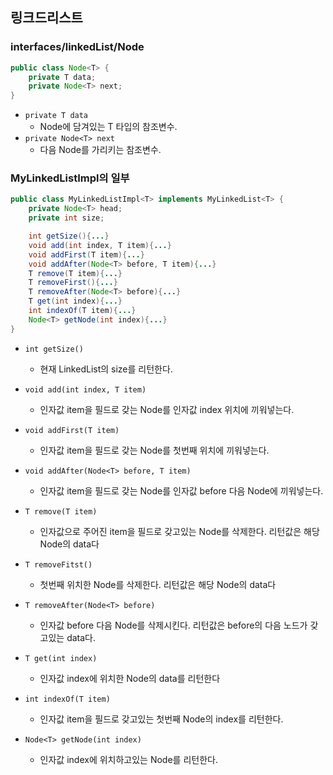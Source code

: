 ## 링크드리스트

### interfaces/linkedList/Node
````java
public class Node<T> {
    private T data; 
    private Node<T> next;
}
````
- `private T data` 
  - Node에 담겨있는 T 타입의 참조변수. 
- `private Node<T> next`
  - 다음 Node를 가리키는 참조변수.
  
### MyLinkedListImpl의 일부
`````java
public class MyLinkedListImpl<T> implements MyLinkedList<T> {
    private Node<T> head;
    private int size;

    int getSize(){...}
    void add(int index, T item){...}
    void addFirst(T item){...}
    void addAfter(Node<T> before, T item){...}
    T remove(T item){...}
    T removeFirst(){...}
    T removeAfter(Node<T> before){...}
    T get(int index){...}
    int indexOf(T item){...}
    Node<T> getNode(int index){...}
}
`````
- `int getSize()`
  - 현재 LinkedList의 size를 리턴한다.
  
- `void add(int index, T item)`
  - 인자값 item을 필드로 갖는 Node를 인자값 index 위치에 끼워넣는다.
  
- `void addFirst(T item)`
  - 인자값 item을 필드로 갖는 Node를 첫번째 위치에 끼워넣는다.
  
- `void addAfter(Node<T> before, T item)`
  - 인자값 item을 필드로 갖는 Node를 인자값 before 다음 Node에 끼워넣는다.
  
- `T remove(T item)`
  - 인자값으로 주어진 item을 필드로 갖고있는 Node를 삭제한다. 리턴값은 해당 Node의 data다
  
- `T removeFitst()`
  - 첫번째 위치한 Node를 삭제한다. 리턴값은 해당 Node의 data다
  
- `T removeAfter(Node<T> before)`
  - 인자값 before 다음 Node를 삭제시킨다. 리턴값은 before의 다음 노드가 갖고있는 data다.
  
- `T get(int index)`
  - 인자값 index에 위치한 Node의 data를 리턴한다
  
- `int indexOf(T item)`
  - 인자값 item을 필드로 갖고있는 첫번째 Node의 index를 리턴한다.
  
- `Node<T> getNode(int index)`
  - 인자값 index에 위치하고있는 Node를 리턴한다.
